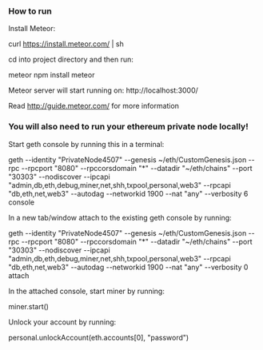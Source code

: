 ### How to run ###

Install Meteor:

curl https://install.meteor.com/ | sh

cd into project directory and then run:

meteor npm install
meteor

Meteor server will start running on: http://localhost:3000/

Read http://guide.meteor.com/ for more information

### You will also need to run your ethereum private node locally! ###

Start geth console by running this in a terminal:

geth --identity "PrivateNode4507" --genesis ~/eth/CustomGenesis.json --rpc --rpcport "8080" --rpccorsdomain "*" --datadir "~/eth/chains" --port "30303" --nodiscover --ipcapi "admin,db,eth,debug,miner,net,shh,txpool,personal,web3" --rpcapi "db,eth,net,web3" --autodag --networkid 1900 --nat "any" --verbosity 6  console

In a new tab/window attach to the existing geth console by running:

geth --identity "PrivateNode4507" --genesis ~/eth/CustomGenesis.json --rpc --rpcport "8080" --rpccorsdomain "*" --datadir "~/eth/chains" --port "30303" --nodiscover --ipcapi "admin,db,eth,debug,miner,net,shh,txpool,personal,web3" --rpcapi "db,eth,net,web3" --autodag --networkid 1900 --nat "any" --verbosity 0 attach

In the attached console, start miner by running:

miner.start()

Unlock your account by running:

personal.unlockAccount(eth.accounts[0], "password")
